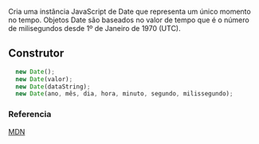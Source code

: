 Cria uma instância JavaScript de Date que representa um único momento no tempo. Objetos Date são baseados no valor de tempo que é o número de milisegundos desde 1º de Janeiro de 1970 (UTC).

## Construtor
```javascript
  new Date();
  new Date(valor);
  new Date(dataString);
  new Date(ano, mês, dia, hora, minuto, segundo, milissegundo);
```

### Referencia
[MDN](https://developer.mozilla.org/pt-BR/docs/Web/JavaScript/Reference/Global_Objects/Date)